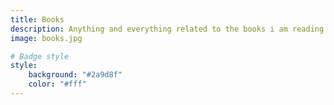 ```yaml
---
title: Books
description: Anything and everything related to the books i am reading or plan to read
image: books.jpg

# Badge style
style:
    background: "#2a9d8f"
    color: "#fff"
---
```

